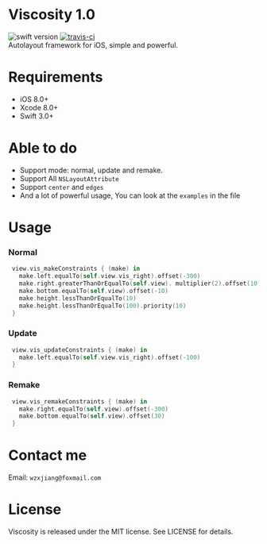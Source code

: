 # Viscosity 1.0
![swift version](https://img.shields.io/badge/Language-Swift3-blue.svg)
[![travis-ci](https://travis-ci.org/Wzxhaha/Viscosity.svg?branch=master)](https://travis-ci.org/Wzxhaha/Viscosity)
<br/>
Autolayout framework for iOS, simple and powerful.

# Requirements
- iOS 8.0+ 
- Xcode 8.0+
- Swift 3.0+

# Able to do
- Support mode: normal, update and remake.
- Support All `NSLayoutAttribute`
- Support `center` and `edges`
- And a lot of powerful usage, You can look at the `examples` in the file

# Usage

### Normal

```swift
 view.vis_makeConstraints { (make) in
   make.left.equalTo(self.view.vis_right).offset(-300)
   make.right.greaterThanOrEqualTo(self.view). multiplier(2).offset(10)
   make.bottom.equalTo(self.view).offset(-10)
   make.height.lessThanOrEqualTo(10)
   make.height.lessThanOrEqualTo(100).priority(10)
 }
```

### Update

```swift
 view.vis_updateConstraints { (make) in
   make.left.equalTo(self.view.vis_right).offset(-100)
 }
```

### Remake
```swift
 view.vis_remakeConstraints { (make) in
   make.right.equalTo(self.view).offset(-300)
   make.bottom.equalTo(self.view).offset(30)
 }
```

# Contact me
Email: `wzxjiang@foxmail.com`

# License
Viscosity is released under the MIT license. See LICENSE for details.
